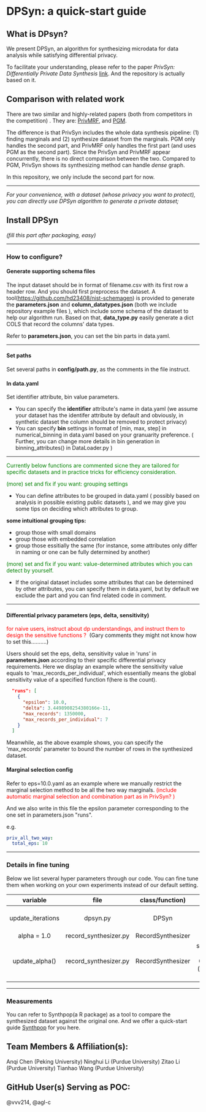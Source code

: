 # DPSyn: a quick-start guide 
## What is DPsyn?
We present DPSyn, an algorithm for synthesizing microdata for data analysis while satisfying differential privacy.

To facilitate your understanding, please refer to the paper *PrivSyn: Differentially Private Data Synthesis* [link](https://www.usenix.org/conference/usenixsecurity21/presentation/zhang-zhikun). And the repository is actually based on it.

## Comparison with related work

There are two similar and highly-related papers (both from competitors in the competition) . They are:
[PrivMRF](http://www.vldb.org/pvldb/vol14/p2190-cai.pdf), and
[PGM](https://arxiv.org/pdf/1901.09136.pdf).

The difference is that PrivSyn includes the whole data synthesis pipeline: (1) finding marginals and (2) synthesize dataset from the marginals. PGM only handles the second part, and PrivMRF only handles the first part (and uses PGM as the second part).  Since the PrivSyn and PrivMRF appear concurrently, there is no direct comparison between the two. Compared to PGM, PrivSyn shows its synthesizing method can handle *dense* graph.

In this repository, we only include the second part for now.

----

*For your convenience, with a dataset (whose privacy you want to protect), you can directly use DPSyn algorithm to generate a private dataset;*


## Install DPSyn 

*(fill this part after packaging, easy)*

----

### How to configure?

#### Generate supporting schema files 

The input dataset should be in format of filename.csv with its first row a header row.
And you should first preprocess the dataset. A tool(https://github.com/hd23408/nist-schemagen) is provided to generate the **parameters.json** and **column_datatypes.json** (both we include repository  example files ), which include some schema of the dataset to help our algorithm run.
Based on that,  **data_type.py** easily generate a dict COLS that record the columns' data types. 

Refer to **parameters.json**, you can set the bin parts in data.yaml.

----

#### Set paths

Set several paths in **config/path.py**, as the comments in the file instruct.

#### In data.yaml 

Set identifier attribute, bin value parameters.

+ You can specify the **identifier** attribute's name in data.yaml (we assume your dataset has the identifer attribute by default and obviously, in synthetic dataset the column should be removed to protect privacy)
+ You can specify **bin** settings in format of [min, max, step] in numerical_binning in data.yaml based on your granuarity preference. ( Further, you can change more details in bin generation in binning_attributes() in DataLoader.py )

----

<font color=green> Currently below functions are commented sicne they are tailored for specific datasets and in practice tricks for efficiency consideration. </font>

<font color=green>(more) set and fix if you want: grouping settings</font>

+ You can define attributes to be grouped in data.yaml ( possibly based on analysis in possible existing public datasets ), and we may give you some tips on deciding which attributes to group.

**some intuitional grouping tips:**

   * group those with small domains
   * group those with embedded correlation
   * group those essitially the same (for instance, some attributes only differ in naming or one can be fully determined by another)

<font color=green>(more) set and fix if you want: value-determined attributes which you can detect by yourself. </font>

+ If the original dataset includes some attributes that can be determined by other attributes, you can specify them in data.yaml, but by default we exclude the part and you can find related code in comment.

----

#### Differential privacy parameters (eps, delta, sensitivity)

<font color=red>for naive users, instruct about dp understandings, and instruct them to design the sensitive functions ? </font> (Gary comments they might not know how to set this..........)

Users should set the eps, delta, sensitivity value in 'runs' in **parameters.json** according to their specific differential privacy requirements. 
Here we display an example where the sensitivity value equals to 'max_records_per_individual', which essentially means the global sensitivity value of a specified function f(here is the count).

```json
  "runs": [
    {
      "epsilon": 10.0,
      "delta": 3.4498908254380166e-11,
      "max_records": 1350000,
      "max_records_per_individual": 7
    }
  ]
```


Meanwhile, as the above example shows, you can specify the 'max_records' parameter to bound the number of rows in the synthesized dataset. 

#### Marginal selection config

Refer to eps=10.0.yaml as an example where we manually restrict the marginal selection method to be all the two way marginals. <font color=red>(include automatic marginal selection and combination part as in PrivSyn? )</font>

And we also write in this file the epsilon parameter corresponding to the one set in parameters.json "runs".

e.g.

```yaml
priv_all_two_way:
  total_eps: 10
```

----


### Details in fine tuning
Below we list several hyper parameters through our code. You can fine tune them when working on your own experiments instead of our default setting.

| variable          | file                 | class/function)    | value |  semantics                     |
| :---------------: | :------------------: | :------------:     | :----:| :--------:                     |
| update_iterations | dpsyn.py             | DPSyn              | 30    | the num of update iterations                        |
| alpha = 1.0       | record_synthesizer.py| RecordSynthesizer  |  1.0  |                                |
| update_alpha()    | record_synthesizer.py| RecordSynthesizer  | self.alpha = 1.0 * 0.84 ** (iteration // 20) |inspired by ML practice |

----

### Measurements

You can refer to Synthpop(a R package) as a tool to compare the synthesized dataset against the original one. And we offer a quick-start guide [Synthpop](https://docs.google.com/document/d/17jSDoMcSbozjc8Ef8X42xPJXRb6g_Syt/edit#heading=h.gjdgxs ) for you here. 

## Team Members & Affiliation(s):

Anqi Chen (Peking University)
Ninghui Li (Purdue University)
Zitao Li (Purdue University)
Tianhao Wang (Purdue University)

## GitHub User(s) Serving as POC:

@vvv214, @agl-c



